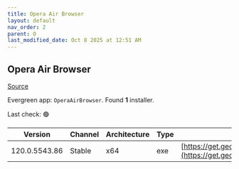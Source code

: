 ```yaml
---
title: Opera Air Browser
layout: default
nav_order: 2
parent: O
last_modified_date: Oct 8 2025 at 12:51 AM
---
```


## Opera Air Browser

[Source](https://www.opera.com/air/)

Evergreen app: `OperaAirBrowser`. Found **1** installer.

Last check: 🟢

| Version       | Channel | Architecture | Type | URI                                                                                                                                                                                                |
| ------------- | ------- | ------------ | ---- | -------------------------------------------------------------------------------------------------------------------------------------------------------------------------------------------------- |
| 120.0.5543.86 | Stable  | x64          | exe  | [https://get.geo.opera.com/pub/opera_air/120.0.5543.86/win/Opera_Air_120.0.5543.86_Setup_x64.exe](https://get.geo.opera.com/pub/opera_air/120.0.5543.86/win/Opera_Air_120.0.5543.86_Setup_x64.exe) |
